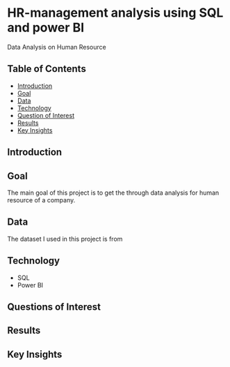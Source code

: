# HR-management analysis using SQL and power BI
Data Analysis on Human Resource
## Table of Contents
- [Introduction](#introduction)
- [Goal](#goal)
- [Data](#data)
- [Technology](#tech)
- [Question of Interest](#QestiionOfInterest)
- [Results](#results)
- [Key Insights](#keyInsights)

## Introduction
## Goal
The main goal of this project is to get the through data analysis for human resource of a company.

## Data
The dataset I used in this project is from
## Technology
- SQL
- Power BI
## Questions of Interest

## Results

## Key Insights

   
